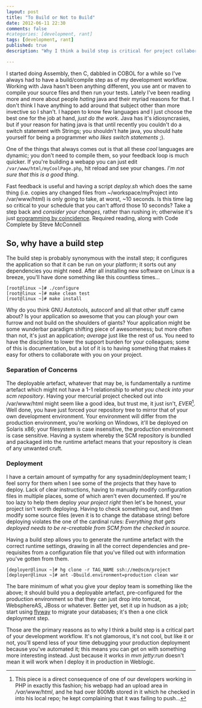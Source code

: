 ```yaml
---
layout: post
title: "To Build or Not to Build"
date: 2012-06-11 22:30
comments: false
#categories: [development, rant]
tags: [development, rant]
published: true
description: "Why I think a build step is critical for project collaboration"

---
```


I started doing Assembly, then C, dabbled in COBOL for a while so I've always had to have a build/compile step as of my development workflow. Working with Java hasn't been anything different, you use ant or maven to compile your source files and then run your tests. Lately I've been reading more and more about people _hating_ java and their myriad reasons for that. I don't think I have anything to add around that subject other than more invective so I shan't. I happen to know few languages and I just choose the best one for the job at hand, _just do the work_. Java has it's idiosyncrasies, but if your reason for hating java is that until recently you couldn't do a switch statement with Strings; you shouldn't hate java, you should hate yourself for being a programmer _who likes switch statements_ ;).

<!-- more -->

One of the things that always comes out is that all these _cool_ languages are dynamic; you don't need to compile them, so your feedback loop is much quicker. If you're building a webapp you can just edit `/var/www/html/myCoolPage.php`, hit reload and see your changes. _I'm not sure that this is a good thing_.

Fast feedback is useful and having a script _deploy.sh_ which does the same thing (i.e. copies any changed files from ~/workspace/myProject into /var/www/html) is only going to take, at worst, ~10 seconds. Is this time lag so critical to your schedule that you can't afford those 10 seconds? Take a step back and _consider your changes_, rather than rushing in; otherwise it's just [programming by coincidence](http://pragprog.com/the-pragmatic-programmer/extracts/coincidence). Required reading, along with Code Complete by Steve McConnell

## So, why have a build step

The build step is probably synonymous with the install step; it configures the application so that it can be run on your platform; it sorts out any dependencies you might need. After all installing new software on Linux is a breeze, you'll have done something like this countless times...

```console
[root@linux ~]# ./configure
[root@linux ~]# make clean test
[root@linux ~]# make install
```

Why do you think GNU Autotools, autoconf and all that other stuff came about? Is your application so awesome that you can plough your own furrow and not build on the shoulders of giants? Your application might be some wunderbar paradigm shifting piece of awesomeness; but more often than not, it's just an application; _average_ just like the rest of us. You need to have the discipline to lower the support burden for your colleagues; some of this is documentation, but a lot of it is to having something that makes it easy for others to collaborate with you on your project.

### Separation of Concerns

The deployable artefact, whatever that may be, is fundamentally a runtime artefact which might not have a 1-1 relationship to _what you check into your scm repository_. Having your mercurial project checked out into /var/www/html might seem like a good idea, but trust me, it just isn't, *EVER*[^1]. Well done, you have just forced your repository tree to mirror that of your own development environment. Your environment will differ from the production environment, you're working on Windows, it'll be deployed on Solaris x86; your filesystem is case insensitive, the production environment is case sensitive. Having a system whereby the SCM repository is bundled and packaged into the runtime artefact means that your repository is clean of any unwanted cruft.

### Deployment

I have a certain amount of sympathy for any sysadmin/deployment team; I feel sorry for them when I see some of the projects that they have to deploy. Lack of clear instructions, having to manually modify configuration files in multiple places, some of which aren't even documented. If you're too lazy to help them deploy _your project right_ then let's be honest, your project isn't worth deploying. Having to check something out, and then modify some source files (even it is to change the database string) before deploying violates the one of the cardinal rules: _Everything that gets deployed needs to be re-creatable from SCM from the checked in source._

Having a build step allows you to generate the runtime artefact with the correct runtime settings, drawing in all the correct dependencies and pre-requisites from a configuration file that you've filled out with information you've gotten from them.

```console
[deployer@linux ~]# hg clone -r TAG_NAME ssh://me@scm/project
[deployer@linux ~]# ant -Dbuild.environment=production clean war
```

The bare minimum of what you give your deploy team is something like the above; it should build you a deployable artefact, pre-configured for the production environment so that they can just drop into tomcat, WebsphereAS, JBoss or whatever. Better yet, set it up in hudson as a job; start using [flyway](http://flywaydb.org) to migrate your databases; it's then a one click deployment step.

Those are the primary reasons as to why I think a build step is a critical part of your development workflow. It's not glamorous, it's not cool, but like it or not, you'll spend less of your time debugging your production deployment because you've automated it; this means you can get on with something more interesting instead. Just because it works in _mvn jetty:run_ doesn't mean it will work when I deploy it in production in Weblogic.

[^1]: This piece is a direct consequence of one of our developers working in PHP in exactly this fashion; his webapp had an upload area in _/var/www/html_, and he had over 800Mb stored in it which he checked in into his local repo; he kept complaining that it was failing to push...
